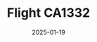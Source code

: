 ---
layout: photo-detail
title: "Flight CA1332"
date: 2025-01-19
collection: photos
header:
  teaser: "https://kw-aviation.oss-cn-beijing.aliyuncs.com/25.1.19.CA1332.jpg"
shooting_date: 2025-01-19
flight_number: "CA1332"
origin_destination: "SZX-PEK"
registration_number: ""
aircraft_type: "Boeing 777-300ER"
livery: ""
---